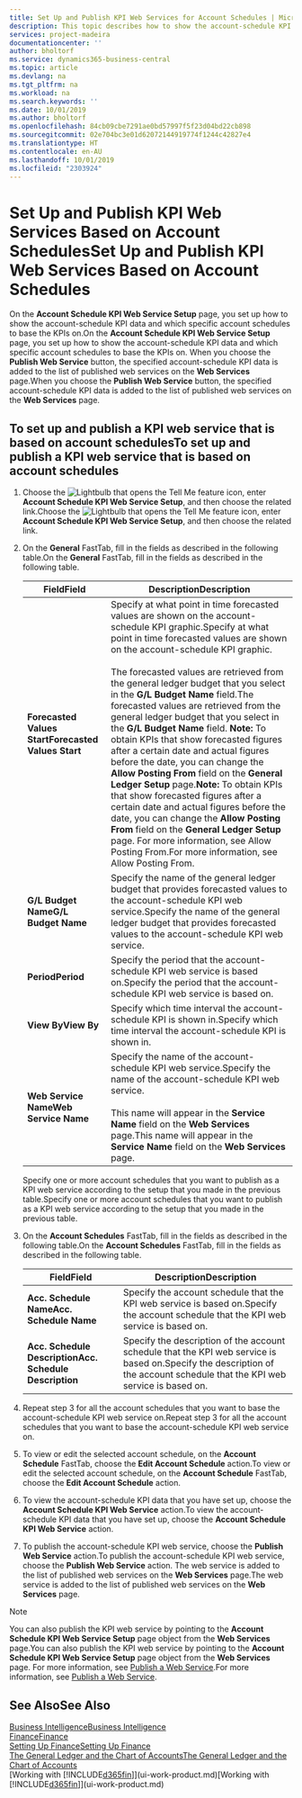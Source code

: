 ```yaml
---
title: Set Up and Publish KPI Web Services for Account Schedules | Microsoft Docs
description: This topic describes how to show the account-schedule KPI data based on specific account schedules.
services: project-madeira
documentationcenter: ''
author: bholtorf
ms.service: dynamics365-business-central
ms.topic: article
ms.devlang: na
ms.tgt_pltfrm: na
ms.workload: na
ms.search.keywords: ''
ms.date: 10/01/2019
ms.author: bholtorf
ms.openlocfilehash: 84cb09cbe7291ae0bd57997f5f23d04bd22cb898
ms.sourcegitcommit: 02e704bc3e01d62072144919774f1244c42827e4
ms.translationtype: HT
ms.contentlocale: en-AU
ms.lasthandoff: 10/01/2019
ms.locfileid: "2303924"
---
```

# <a name="set-up-and-publish-kpi-web-services-based-on-account-schedules"></a><span data-ttu-id="81852-103">Set Up and Publish KPI Web Services Based on Account Schedules</span><span class="sxs-lookup"><span data-stu-id="81852-103">Set Up and Publish KPI Web Services Based on Account Schedules</span></span>
<span data-ttu-id="81852-104">On the **Account Schedule KPI Web Service Setup** page, you set up how to show the account-schedule KPI data and which specific account schedules to base the KPIs on.</span><span class="sxs-lookup"><span data-stu-id="81852-104">On the **Account Schedule KPI Web Service Setup** page, you set up how to show the account-schedule KPI data and which specific account schedules to base the KPIs on.</span></span> <span data-ttu-id="81852-105">When you choose the **Publish Web Service** button, the specified account-schedule KPI data is added to the list of published web services on the **Web Services** page.</span><span class="sxs-lookup"><span data-stu-id="81852-105">When you choose the **Publish Web Service** button, the specified account-schedule KPI data is added to the list of published web services on the **Web Services** page.</span></span>  

## <a name="to-set-up-and-publish-a-kpi-web-service-that-is-based-on-account-schedules"></a><span data-ttu-id="81852-106">To set up and publish a KPI web service that is based on account schedules</span><span class="sxs-lookup"><span data-stu-id="81852-106">To set up and publish a KPI web service that is based on account schedules</span></span>  
1.  <span data-ttu-id="81852-107">Choose the ![Lightbulb that opens the Tell Me feature](media/ui-search/search_small.png "Tell me what you want to do") icon, enter **Account Schedule KPI Web Service Setup**, and then choose the related link.</span><span class="sxs-lookup"><span data-stu-id="81852-107">Choose the ![Lightbulb that opens the Tell Me feature](media/ui-search/search_small.png "Tell me what you want to do") icon, enter **Account Schedule KPI Web Service Setup**, and then choose the related link.</span></span>  
2.  <span data-ttu-id="81852-108">On the **General** FastTab, fill in the fields as described in the following table.</span><span class="sxs-lookup"><span data-stu-id="81852-108">On the **General** FastTab, fill in the fields as described in the following table.</span></span>  

    |<span data-ttu-id="81852-109">Field</span><span class="sxs-lookup"><span data-stu-id="81852-109">Field</span></span>|<span data-ttu-id="81852-110">Description</span><span class="sxs-lookup"><span data-stu-id="81852-110">Description</span></span>|  
    |---------------------------------|---------------------------------------|  
    |<span data-ttu-id="81852-111">**Forecasted Values Start**</span><span class="sxs-lookup"><span data-stu-id="81852-111">**Forecasted Values Start**</span></span>|<span data-ttu-id="81852-112">Specify at what point in time forecasted values are shown on the account-schedule KPI graphic.</span><span class="sxs-lookup"><span data-stu-id="81852-112">Specify at what point in time forecasted values are shown on the account-schedule KPI graphic.</span></span><br /><br /> <span data-ttu-id="81852-113">The forecasted values are retrieved from the general ledger budget that you select in the **G/L Budget Name** field.</span><span class="sxs-lookup"><span data-stu-id="81852-113">The forecasted values are retrieved from the general ledger budget that you select in the **G/L Budget Name** field.</span></span> <span data-ttu-id="81852-114">**Note:**  To obtain KPIs that show forecasted figures after a certain date and actual figures before the date, you can change the **Allow Posting From** field on the **General Ledger Setup** page.</span><span class="sxs-lookup"><span data-stu-id="81852-114">**Note:**  To obtain KPIs that show forecasted figures after a certain date and actual figures before the date, you can change the **Allow Posting From** field on the **General Ledger Setup** page.</span></span> <span data-ttu-id="81852-115">For more information, see Allow Posting From.</span><span class="sxs-lookup"><span data-stu-id="81852-115">For more information, see Allow Posting From.</span></span>|  
    |<span data-ttu-id="81852-116">**G/L Budget Name**</span><span class="sxs-lookup"><span data-stu-id="81852-116">**G/L Budget Name**</span></span>|<span data-ttu-id="81852-117">Specify the name of the general ledger budget that provides forecasted values to the account-schedule KPI web service.</span><span class="sxs-lookup"><span data-stu-id="81852-117">Specify the name of the general ledger budget that provides forecasted values to the account-schedule KPI web service.</span></span>|  
    |<span data-ttu-id="81852-118">**Period**</span><span class="sxs-lookup"><span data-stu-id="81852-118">**Period**</span></span>|<span data-ttu-id="81852-119">Specify the period that the account-schedule KPI web service is based on.</span><span class="sxs-lookup"><span data-stu-id="81852-119">Specify the period that the account-schedule KPI web service is based on.</span></span>|  
    |<span data-ttu-id="81852-120">**View By**</span><span class="sxs-lookup"><span data-stu-id="81852-120">**View By**</span></span>|<span data-ttu-id="81852-121">Specify which time interval the account-schedule KPI is shown in.</span><span class="sxs-lookup"><span data-stu-id="81852-121">Specify which time interval the account-schedule KPI is shown in.</span></span>|  
    |<span data-ttu-id="81852-122">**Web Service Name**</span><span class="sxs-lookup"><span data-stu-id="81852-122">**Web Service Name**</span></span>|<span data-ttu-id="81852-123">Specify the name of the account-schedule KPI web service.</span><span class="sxs-lookup"><span data-stu-id="81852-123">Specify the name of the account-schedule KPI web service.</span></span><br /><br /> <span data-ttu-id="81852-124">This name will appear in the **Service Name** field on the **Web Services** page.</span><span class="sxs-lookup"><span data-stu-id="81852-124">This name will appear in the **Service Name** field on the **Web Services** page.</span></span>|  

    <span data-ttu-id="81852-125">Specify one or more account schedules that you want to publish as a KPI web service according to the setup that you made in the previous table.</span><span class="sxs-lookup"><span data-stu-id="81852-125">Specify one or more account schedules that you want to publish as a KPI web service according to the setup that you made in the previous table.</span></span>  

3.  <span data-ttu-id="81852-126">On the **Account Schedules** FastTab, fill in the fields as described in the following table.</span><span class="sxs-lookup"><span data-stu-id="81852-126">On the **Account Schedules** FastTab, fill in the fields as described in the following table.</span></span>  

    |<span data-ttu-id="81852-127">Field</span><span class="sxs-lookup"><span data-stu-id="81852-127">Field</span></span>|<span data-ttu-id="81852-128">Description</span><span class="sxs-lookup"><span data-stu-id="81852-128">Description</span></span>|  
    |---------------------------------|---------------------------------------|  
    |<span data-ttu-id="81852-129">**Acc. Schedule Name**</span><span class="sxs-lookup"><span data-stu-id="81852-129">**Acc. Schedule Name**</span></span>|<span data-ttu-id="81852-130">Specify the account schedule that the KPI web service is based on.</span><span class="sxs-lookup"><span data-stu-id="81852-130">Specify the account schedule that the KPI web service is based on.</span></span>|  
    |<span data-ttu-id="81852-131">**Acc. Schedule Description**</span><span class="sxs-lookup"><span data-stu-id="81852-131">**Acc. Schedule Description**</span></span>|<span data-ttu-id="81852-132">Specify the description of the account schedule that the KPI web service is based on.</span><span class="sxs-lookup"><span data-stu-id="81852-132">Specify the description of the account schedule that the KPI web service is based on.</span></span>|  

4.  <span data-ttu-id="81852-133">Repeat step 3 for all the account schedules that you want to base the account-schedule KPI web service on.</span><span class="sxs-lookup"><span data-stu-id="81852-133">Repeat step 3 for all the account schedules that you want to base the account-schedule KPI web service on.</span></span>  
5.  <span data-ttu-id="81852-134">To view or edit the selected account schedule, on the **Account Schedule** FastTab, choose the **Edit Account Schedule** action.</span><span class="sxs-lookup"><span data-stu-id="81852-134">To view or edit the selected account schedule, on the **Account Schedule** FastTab, choose the **Edit Account Schedule** action.</span></span>  
6.  <span data-ttu-id="81852-135">To view the account-schedule KPI data that you have set up, choose the **Account Schedule KPI Web Service** action.</span><span class="sxs-lookup"><span data-stu-id="81852-135">To view the account-schedule KPI data that you have set up, choose the **Account Schedule KPI Web Service** action.</span></span>  
7.  <span data-ttu-id="81852-136">To publish the account-schedule KPI web service, choose the **Publish Web Service** action.</span><span class="sxs-lookup"><span data-stu-id="81852-136">To publish the account-schedule KPI web service, choose the **Publish Web Service** action.</span></span> <span data-ttu-id="81852-137">The web service is added to the list of published web services on the **Web Services** page.</span><span class="sxs-lookup"><span data-stu-id="81852-137">The web service is added to the list of published web services on the **Web Services** page.</span></span>  

> [!NOTE]  
>  <span data-ttu-id="81852-138">You can also publish the KPI web service by pointing to the **Account Schedule KPI Web Service Setup** page object from the **Web Services** page.</span><span class="sxs-lookup"><span data-stu-id="81852-138">You can also publish the KPI web service by pointing to the **Account Schedule KPI Web Service Setup** page object from the **Web Services** page.</span></span> <span data-ttu-id="81852-139">For more information, see [Publish a Web Service](across-how-publish-web-service.md).</span><span class="sxs-lookup"><span data-stu-id="81852-139">For more information, see [Publish a Web Service](across-how-publish-web-service.md).</span></span>  

## <a name="see-also"></a><span data-ttu-id="81852-140">See Also</span><span class="sxs-lookup"><span data-stu-id="81852-140">See Also</span></span>  
[<span data-ttu-id="81852-141">Business Intelligence</span><span class="sxs-lookup"><span data-stu-id="81852-141">Business Intelligence</span></span>](bi.md)  
[<span data-ttu-id="81852-142">Finance</span><span class="sxs-lookup"><span data-stu-id="81852-142">Finance</span></span>](finance.md)  
[<span data-ttu-id="81852-143">Setting Up Finance</span><span class="sxs-lookup"><span data-stu-id="81852-143">Setting Up Finance</span></span>](finance-setup-finance.md)  
[<span data-ttu-id="81852-144">The General Ledger and the Chart of Accounts</span><span class="sxs-lookup"><span data-stu-id="81852-144">The General Ledger and the Chart of Accounts</span></span>](finance-general-ledger.md)  
<span data-ttu-id="81852-145">[Working with [!INCLUDE[d365fin](includes/d365fin_md.md)]](ui-work-product.md)</span><span class="sxs-lookup"><span data-stu-id="81852-145">[Working with [!INCLUDE[d365fin](includes/d365fin_md.md)]](ui-work-product.md)</span></span>
